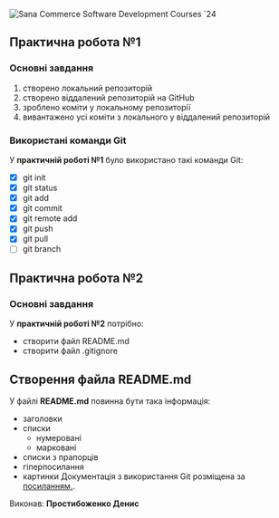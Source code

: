 ![Sana Commerce Software Development Courses `24](https://upload.wikimedia.org/wikipedia/commons/0/08/Sana_Commerce_Logo.png)
## Практична робота №1
### Основні завдання
1. створено локальний репозиторій
1. створено віддалений репозиторій на GitHub
1. зроблено коміти у локальному репозиторії
1. вивантажено усі коміти з локального у віддалений репозиторій
### Використані команди Git
У **практичній роботі №1** було використано такі команди Git:
- [x]  git init
- [x]  git status
- [x]  git add
- [x]  git commit
- [x]  git remote add
- [x]  git push
- [x]  git pull
- [ ]  git branch
## Практична робота №2
### Основні завдання
У **практичній роботі №2** потрібно:
+ створити файл README.md
+ створити файл .gitignore
## Створення файла README.md
У файлі **README.md** повинна бути така інформація:
+ заголовки
+ списки
	+ нумеровані
	+ марковані
+ списки з прапорців
+ гіперпосилання
+ картинки
Документація з використання Git розміщена за [посиланням.](https://docs.github.com/en/get-started/writing-on-github/getting-started-with-writing-and-formatting-on-github/basic-writing-and-formatting-syntax).

Виконав: **Простибоженко Денис**



